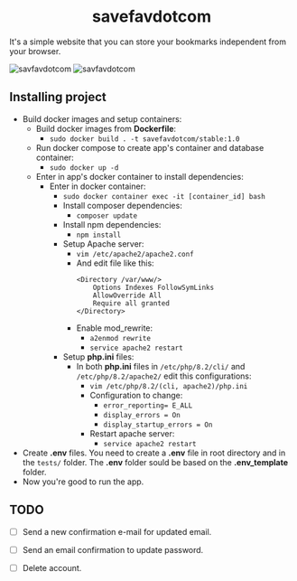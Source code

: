 <h1 style="text-align: center;">savefavdotcom</h1> 

It's a simple website that you can store your bookmarks independent from your browser.

![savfavdotcom](https://github.com/devcastroitalo/savefavdotcom/blob/main/public/assets/images/homepage-example.png)
![savfavdotcom](https://github.com/devcastroitalo/savefavdotcom/blob/main/public/assets/images/savefavdotcom-example.png)

## Installing project
- Build docker images and setup containers:
    - Build docker images from **Dockerfile**:
        - `sudo docker build . -t savefavdotcom/stable:1.0`
    - Run docker compose to create app's container and database container:
        - `sudo docker up -d`
    - Enter in app's docker container to install dependencies:
        - Enter in docker container:
            - `sudo docker container exec -it [container_id] bash`
            - Install composer dependencies:
                - `composer update`
            - Install npm dependencies:
                - `npm install`
            - Setup Apache server:
                - `vim /etc/apache2/apache2.conf`
                - And edit file like this:
                    ```
                    <Directory /var/www/>
                        Options Indexes FollowSymLinks 
                        AllowOverride All
                        Require all granted
                    </Directory>
                    ```
                - Enable mod_rewrite:
                    - `a2enmod rewrite`
                    - `service apache2 restart`
            - Setup **php.ini** files:
                - In both **php.ini** files in `/etc/php/8.2/cli/` and `/etc/php/8.2/apache2/` edit this configurations:
                    - `vim /etc/php/8.2/(cli, apache2)/php.ini`
                    - Configuration to change:
                        - `error_reporting= E_ALL`
                        - `display_errors = On`
                        - `display_startup_errors = On`
                    - Restart apache server:
                        - `service apache2 restart`
- Create **.env** files. You need to create a **.env** file in root directory and in the `tests/` folder. The **.env** folder sould be based on the **.env_template** folder.
- Now you're good to run the app.

## TODO
- [ ] Send a new confirmation e-mail for updated email.
- [ ] Send an email confirmation to update password.
- [ ] Delete account.


